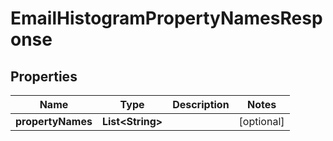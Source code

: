 

# EmailHistogramPropertyNamesResponse


## Properties

| Name | Type | Description | Notes |
|------------ | ------------- | ------------- | -------------|
|**propertyNames** | **List&lt;String&gt;** |  |  [optional] |



